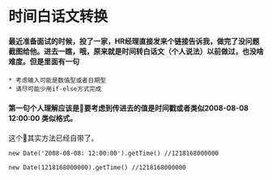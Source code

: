 # 时间白话文转换
#### 最近准备面试的时候，投了一家，HR经理直接发来个链接告诉我，做完了没问题截图给他。进去一瞧，哦，原来就是时间转白话文（个人说法）以前做过，也没啥难度。但是里面有一句
```
* 考虑输入可能是数值型或者日期型
* 请尽可能少用if-else方式完成
```
#### 第一句个人理解应该是要考虑到传进去的值是时间戳或者类似2008-08-08 12:00:00 类似格式。

这个其实方法已经自带了。
```
new Date('2008-08-08: 12:00:00').getTime() //1218168000000

new Date(1218168000000).getTime() //1218168000000
```
